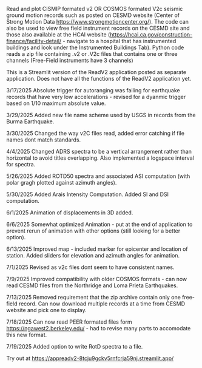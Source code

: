 Read and plot CISMIP formated v2 OR COSMOS formated V2c seismic ground motion records such as posted on CESMD website (Center of Strong Motion Data https://www.strongmotioncenter.org/). The code can also be used to view free field instrument records on the CESMD site and those also available at the HCAI website (https://hcai.ca.gov/construction-finance/facility-detail/ - navigate to a hospital that has instrumented buildings and look under the Instrumented Buildings Tab). Python code reads a zip file containing .v2 or .V2c files that contains one or three channels (Free-Field instruments have 3 channels)

This is a Streamlit version of the ReadV2 application posted as separate application.  Does not have all the functions of the ReadV2 application yet.

3/17/2025 Absolute trigger for autoranging was failing for earthquake records that have very low accelerations - revised for a dyanmic trigger based on 1/10 maximum absolute value.

3/29/2025 Added new file name scheme used by USGS in records from the Burma Earthquake.

3/30/2025 Changed the way v2C files read, added error catching if file names dont match standards.

4/4/2025 Changed ADRS spectra to be a vertical arrangement rather than horizontal to avoid titles overlapping.  Also implemented a logspace interval for spectra.

5/26/2025 Added ROTD50 spectra and associated ASI computation (with polar gragh plotted against azimuth angles).

5/30/2025 Added Arais Intensity Computation.   Added SI and DSI computation.

6/1/2025 Animation of displacements in 3D added.

6/6/2025 Somewhat optimized Animation - put at the end of application to prevent rerun of animation with other options (still looking for a better option).

6/13/2025 Improved map - included marker for epicenter and location of station.  Added sliders for elevation and azimuth angles for animation.

7/1/2025 Revised as v2c files dont seem to have consistent names.

7/9/2025 Improved compatibility with older COSMOS formats - can now read CESMD files from the Northridge and Loma Prieta Earthquakes.

7/13/2025 Removed requirement that the zip archive contain only one free-field record.  Can now download multiple records at a time from CESMD website and pick one to display.

7/18/2025 Can now read PEER formated files form https://ngawest2.berkeley.edu/ - had to revise many parts to accomodate this new format.

7/19/2025 Added option to write RotD spectra to a file.

Try out at https://appreadv2-8tcju9gckv5rnfcrja59nj.streamlit.app/
